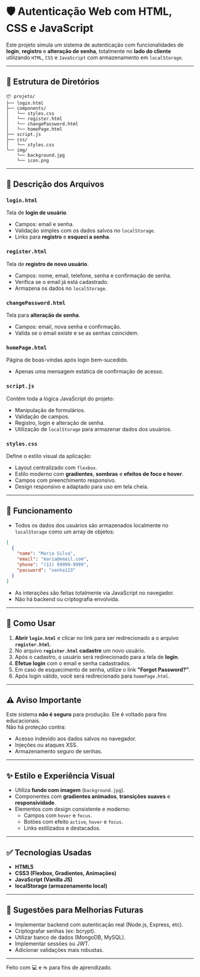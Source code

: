 
# 🛡️ Autenticação Web com HTML, CSS e JavaScript

Este projeto simula um sistema de autenticação com funcionalidades de **login**, **registro** e **alteração de senha**, totalmente no **lado do cliente** utilizando `HTML`, `CSS` e `JavaScript` com armazenamento em `localStorage`.

---

## 📂 Estrutura de Diretórios

```
📦 projeto/
├── login.html
├── components/
│   └── styles.css
│   └── register.html
│   └── changePassword.html
│   └── homePage.html
├── script.js
├── css/
│   └── styles.css
└── img/
    └── background.jpg 
    └── icon.png
```

---

## 📃 Descrição dos Arquivos

### `login.html`
Tela de **login de usuário**.
- Campos: email e senha.
- Validação simples com os dados salvos no `localStorage`.
- Links para **registro** e **esqueci a senha**.

### `register.html`
Tela de **registro de novo usuário**.
- Campos: nome, email, telefone, senha e confirmação de senha.
- Verifica se o email já está cadastrado.
- Armazena os dados no `localStorage`.

### `changePassword.html`
Tela para **alteração de senha**.
- Campos: email, nova senha e confirmação.
- Valida se o email existe e se as senhas coincidem.

### `homePage.html`
Página de boas-vindas após login bem-sucedido.
- Apenas uma mensagem estática de confirmação de acesso.

### `script.js`
Contém toda a lógica JavaScript do projeto:
- Manipulação de formulários.
- Validação de campos.
- Registro, login e alteração de senha.
- Utilização de `localStorage` para armazenar dados dos usuários.

### `styles.css`
Define o estilo visual da aplicação:
- Layout centralizado com `flexbox`.
- Estilo moderno com **gradientes**, **sombras** e **efeitos de foco e hover**.
- Campos com preenchimento responsivo.
- Design responsivo e adaptado para uso em tela cheia.

---

## 🧠 Funcionamento

- Todos os dados dos usuários são armazenados localmente no `localStorage` como um array de objetos:
```json
[
  {
    "name": "Maria Silva",
    "email": "maria@email.com",
    "phone": "(11) 99999-9999",
    "password": "senha123"
  }
]
```

- As interações são feitas totalmente via JavaScript no navegador.
- Não há backend ou criptografia envolvida.

---

## 🚀 Como Usar

1. **Abrir `login.html`** e clicar no link para ser redirecionado a o arquivo  **`register.html`**.
2. No arquivo **`register.html` cadastre** um novo usuário.
3. Após o cadastro, o usuário será redirecionado para a tela de **login**.
4. **Efetue login** com o email e senha cadastrados.
5. Em caso de esquecimento de senha, utilize o link **"Forgot Password?"**.
6. Após login válido, você será redirecionado para `homePage.html`.

---

## ⚠️ Aviso Importante

Este sistema **não é seguro** para produção. Ele é voltado para fins educacionais.  
Não há proteção contra:
- Acesso indevido aos dados salvos no navegador.
- Injeções ou ataques XSS.
- Armazenamento seguro de senhas.

---

## ✨ Estilo e Experiência Visual

- Utiliza **fundo com imagem** (`background.jpg`).
- Componentes com **gradientes animados**, **transições suaves** e **responsividade**.
- Elementos com design consistente e moderno:
  - Campos com `hover` e `focus`.
  - Botões com efeito `active`, `hover` e `focus`.
  - Links estilizados e destacados.

---

## ✅ Tecnologias Usadas

- **HTML5**
- **CSS3 (Flexbox, Gradientes, Animações)**
- **JavaScript (Vanilla JS)**
- **localStorage (armazenamento local)**

---

## 📌 Sugestões para Melhorias Futuras

- Implementar backend com autenticação real (Node.js, Express, etc).
- Criptografar senhas (ex: bcrypt).
- Utilizar banco de dados (MongoDB, MySQL).
- Implementar sessões ou JWT.
- Adicionar validações mais robustas.

---

Feito com 💻 e ☕ para fins de aprendizado.
